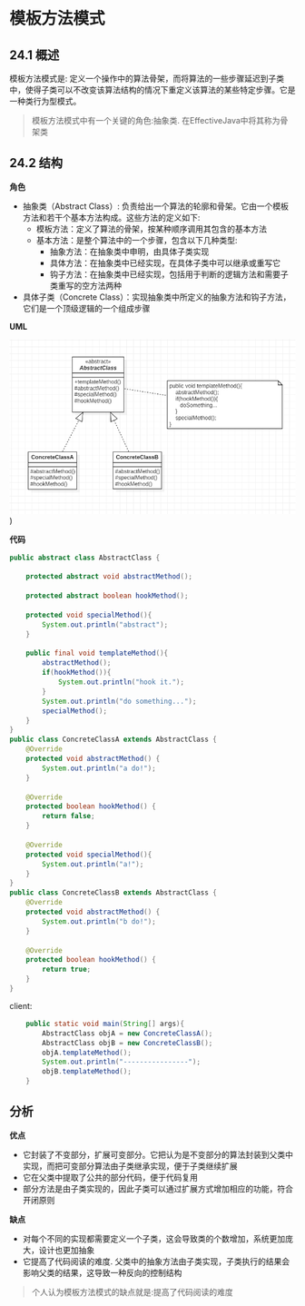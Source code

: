 # 模板方法模式

## 24.1 概述

模板方法模式是: 定义一个操作中的算法骨架，而将算法的一些步骤延迟到子类中，使得子类可以不改变该算法结构的情况下重定义该算法的某些特定步骤。它是一种类行为型模式。

> 模板方法模式中有一个关键的角色:抽象类. 在EffectiveJava中将其称为骨架类

## 24.2 结构

**角色**

* 抽象类（Abstract Class）: 负责给出一个算法的轮廓和骨架。它由一个模板方法和若干个基本方法构成。这些方法的定义如下:
    * 模板方法：定义了算法的骨架，按某种顺序调用其包含的基本方法
    * 基本方法：是整个算法中的一个步骤，包含以下几种类型:
        * 抽象方法：在抽象类中申明，由具体子类实现
        * 具体方法：在抽象类中已经实现，在具体子类中可以继承或重写它
        * 钩子方法：在抽象类中已经实现，包括用于判断的逻辑方法和需要子类重写的空方法两种
* 具体子类（Concrete Class）：实现抽象类中所定义的抽象方法和钩子方法，它们是一个顶级逻辑的一个组成步骤

**UML**

![image](img/template.png))

**代码**

```java
public abstract class AbstractClass {

    protected abstract void abstractMethod();

    protected abstract boolean hookMethod();

    protected void specialMethod(){
        System.out.println("abstract");
    }

    public final void templateMethod(){
        abstractMethod();
        if(hookMethod()){
            System.out.println("hook it.");
        }
        System.out.println("do something...");
        specialMethod();
    }
}
public class ConcreteClassA extends AbstractClass {
    @Override
    protected void abstractMethod() {
        System.out.println("a do!");
    }

    @Override
    protected boolean hookMethod() {
        return false;
    }

    @Override
    protected void specialMethod(){
        System.out.println("a!");
    }
}
public class ConcreteClassB extends AbstractClass {
    @Override
    protected void abstractMethod() {
        System.out.println("b do!");
    }

    @Override
    protected boolean hookMethod() {
        return true;
    }
}
```

client:

```java
    public static void main(String[] args){
        AbstractClass objA = new ConcreteClassA();
        AbstractClass objB = new ConcreteClassB();
        objA.templateMethod();
        System.out.println("----------------");
        objB.templateMethod();
    }
```

## 分析

**优点**

* 它封装了不变部分，扩展可变部分。它把认为是不变部分的算法封装到父类中实现，而把可变部分算法由子类继承实现，便于子类继续扩展
* 它在父类中提取了公共的部分代码，便于代码复用
* 部分方法是由子类实现的，因此子类可以通过扩展方式增加相应的功能，符合开闭原则

**缺点**

* 对每个不同的实现都需要定义一个子类，这会导致类的个数增加，系统更加庞大，设计也更加抽象
* 它提高了代码阅读的难度. 父类中的抽象方法由子类实现，子类执行的结果会影响父类的结果，这导致一种反向的控制结构

> 个人认为模板方法模式的缺点就是:提高了代码阅读的难度

